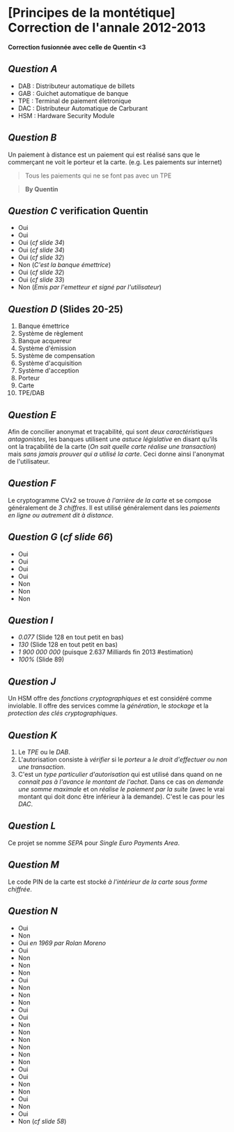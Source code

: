 # [Principes de la montétique] Correction de l'annale 2012-2013
**Correction fusionnée avec celle de Quentin <3**

## _Question A_
* DAB : Distributeur automatique de billets
* GAB : Guichet automatique de banque
* TPE : Terminal de paiement életronique
* DAC : Distributeur Automatique de Carburant
* HSM : Hardware Security Module

## _Question B_
Un paiement à distance est un paiement qui est réalisé sans que le commerçant ne voit le porteur et la carte. (e.g. Les paiements sur internet)
> Tous les paiements qui ne se font pas avec un TPE

> **By Quentin**

## _Question C_ **verification Quentin**
* Oui
* Oui
* Oui (*cf slide 34*)
* Oui (*cf slide 34*)
* Oui (*cf slide 32*)
* Non (*C'est la banque émettrice*)
* Oui (*cf slide 32*)
* Oui (*cf slide 33*)
* Non (*Emis par l'emetteur et signé par l'utilisateur*)

## _Question D_ (**Slides 20-25**)
1. Banque émettrice
2. Système de règlement
3. Banque acquereur
4. Système d'émission
5. Système de compensation
6. Système d'acquisition
7. Système d'acception
8. Porteur
9. Carte
10. TPE/DAB

## _Question E_
Afin de concilier anonymat et traçabilité, qui sont *deux caractéristiques antagonistes*, les banques utilisent une *astuce législative* en disant qu'ils ont la traçabilité de la carte (*On sait quelle carte réalise une transaction*) mais *sans jamais prouver qui a utilisé la carte*. Ceci donne ainsi l'anonymat de l'utilisateur.

## _Question F_
Le cryptogramme CVx2 se trouve *à l'arrière de la carte* et se compose généralement de *3 chiffres*. Il est utilisé généralement dans les *paiements en ligne ou autrement dit à distance*.

## _Question G_ (*cf slide 66*)
* Oui
* Oui
* Oui
* Oui
* Non
* Non
* Non

## _Question I_
* *0.077* (Slide 128 en tout petit en bas)
* *130* (Slide 128 en tout petit en bas)
* *1 900 000 000* (puisque 2.637 Milliards fin 2013 #estimation)
* *100%* (Slide 89)

## _Question J_
Un HSM offre des *fonctions cryptographiques* et est considéré comme inviolable. Il offre des services comme la *génération*, le *stockage* et la *protection des clés cryptographiques*.

## _Question K_
1. Le *TPE* ou le *DAB*.
2. L'autorisation consiste à *vérifier* si le *porteur* a *le droit d'effectuer ou non une transaction*.
3. C'est un *type particulier d'autorisation* qui est utilisé dans quand on ne *connait pas à l'avance le montant de l'achat*. Dans ce cas on *demande une somme maximale* et on *réalise le paiement par la suite* (avec le vrai montant qui doit donc être inférieur à la demande). C'est le cas pour les *DAC*.

## _Question L_
Ce projet se nomme *SEPA* pour *Single Euro Payments Area*.

## _Question M_
Le code PIN de la carte est stocké *à l'intérieur de la carte sous forme chiffrée*.

## _Question N_
* Oui
* Non
* Oui *en 1969 par Rolan Moreno*
* Oui
* Non
* Non
* Non
* Oui
* Non
* Non
* Non
* Oui
* Oui
* Non
* Non
* Non
* Non
* Non
* Non
* Oui
* Oui
* Non
* Non
* Oui
* Non
* Oui
* Non (*cf slide 58*)
